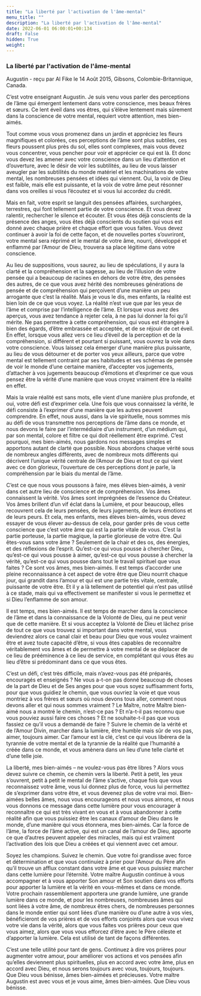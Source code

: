 ```yaml
---
title: "La liberté par l'activation de l'âme-mental"
menu_title: ""
description: "La liberté par l'activation de l'âme-mental"
date: 2022-06-01 06:00:01+00:134
draft: False
hidden: True
weight:
---
```

### La liberté par l'activation de l'âme-mental

Augustin - reçu par Al Fike le 14 Août 2015, Gibsons, Colombie-Britannique, Canada.

C’est votre enseignant Augustin. Je suis venu vous parler des perceptions de l’âme qui émergent lentement dans votre conscience, mes beaux frères et sœurs. Ce lent éveil dans vos êtres, qui s’élève lentement mais sûrement dans la conscience de votre mental, requiert votre attention, mes bien-aimés.

Tout comme vous vous promenez dans un jardin et appréciez les fleurs magnifiques et colorées, ces perceptions de l’âme sont plus subtiles, ces fleurs poussent plus près du sol, elles sont complexes, mais vous devez vous concentrer, vous pencher pour voir et apprécier ce qui est là. Et donc vous devez les amener avec votre conscience dans un lieu d’attention et d’ouverture, avec le désir de voir les subtilités, au lieu de vous laisser aveugler par les subtilités du monde matériel et les machinations de votre mental, les nombreuses pensées et idées qui viennent. Oui, la voix de Dieu est faible, mais elle est puissante, et la voix de votre âme peut résonner dans vos oreilles si vous l’écoutez et si vous lui accordez du crédit.

Mais en fait, votre esprit se languit des pensées affairées, surchargées, terrestres, qui font tellement partie de votre conscience. Et vous devez ralentir, rechercher le silence et écouter. Et vous êtes déjà conscients de la présence des anges, vous êtes déjà conscients du soutien qui vous est donné avec chaque prière et chaque effort que vous faites. Vous devez continuer à avoir la foi de cette façon, et de nouvelles portes s’ouvriront, votre mental sera réprimé et le mental de votre âme, nourri, développé et enflammé par l’Amour de Dieu, trouvera sa place légitime dans votre conscience.

Au lieu de suppositions, vous saurez, au lieu de spéculations, il y aura la clarté et la compréhension et la sagesse, au lieu de l’illusion de votre pensée qui a beaucoup de racines en dehors de votre être, des pensées des autres, de ce que vous avez hérité des nombreuses générations de pensée et de compréhension qui perçoivent d’une manière un peu arrogante que c’est la réalité. Mais je vous le dis, mes enfants, la réalité est bien loin de ce que vous voyez. La réalité n’est vue que par les yeux de l’âme et comprise par l’intelligence de l’âme. Et lorsque vous avez des aperçus, vous avez tendance à rejeter cela, à ne pas lui donner la foi qu’il mérite. Ne pas permettre à cette compréhension, qui vous est étrangère à bien des égards, d’être embrassée et acceptée, et de se réjouir de cet éveil. En effet, lorsque vous allez vers ce lieu d’éveil de la perception et de la compréhension, si différent et pourtant si puissant, vous ouvrez la voie dans votre conscience. Vous laissez cela émerger d’une manière plus puissante, au lieu de vous détourner et de porter vos yeux ailleurs, parce que votre mental est tellement contraint par ses habitudes et ses schémas de pensée de voir le monde d’une certaine manière, d’accepter vos jugements, d’attacher à vos jugements beaucoup d’émotions et d’exprimer ce que vous pensez être la vérité d’une manière que vous croyez vraiment être la réalité en effet.

Mais la vraie réalité est sans mots, elle vient d’une manière plus profonde, et oui, votre défi est d’exprimer cela. Une fois que vous connaissez la vérité, le défi consiste à l’exprimer d’une manière que les autres peuvent comprendre. En effet, nous aussi, dans la vie spirituelle, nous sommes mis au défi de vous transmettre nos perceptions de l’âme dans ce monde, et nous devons le faire par l’intermédiaire d’un instrument, d’un médium qui, par son mental, colore et filtre ce qui doit réellement être exprimé. C’est pourquoi, mes bien-aimés, nous gardons nos messages simples et apportons autant de clarté que possible. Nous abordons chaque vérité sous de nombreux angles différents, avec de nombreux mots différents qui décrivent l’unique vérité centrale de l’Amour de Dieu et tout ce qui vient avec ce don glorieux, l’ouverture de ces perceptions dont je parle, la compréhension par le biais du mental de l’âme.

C’est ce que nous vous poussons à faire, mes élèves bien-aimés, à venir dans cet autre lieu de conscience et de compréhension. Vos âmes connaissent la vérité. Vos âmes sont imprégnées de l’essence du Créateur. Vos âmes brillent d’un vif éclat dans la Lumière, et pour beaucoup, elles recouvrent cela de leurs pensées, de leurs jugements, de leurs émotions et de leurs peurs. Et cela, mes enfants, mes élèves bien-aimés, vous devez essayer de vous élever au-dessus de cela, pour garder près de vous cette conscience que c’est votre âme qui est la partie vitale de vous. C’est la partie porteuse, la partie magique, la partie glorieuse de votre être. Qui êtes-vous sans votre âme ? Seulement de la chair et des os, des énergies, et des réflexions de l’esprit. Qu’est-ce qui vous pousse à chercher Dieu, qu’est-ce qui vous pousse à aimer, qu’est-ce qui vous pousse à chercher la vérité, qu’est-ce qui vous pousse dans tout le travail spirituel que vous faites ? Ce sont vos âmes, mes bien-aimés. Il est temps d’accorder une pleine reconnaissance à cet aspect de votre être que Dieu nourrit chaque jour, qui grandit dans l’amour et qui est une partie très vitale, centrale, puissante de votre être. Et il y a là tellement de potentiel qui n’est pas utilisé à ce stade, mais qui va effectivement se manifester si vous le permettez et si Dieu l’enflamme de son amour.

Il est temps, mes bien-aimés. Il est temps de marcher dans la conscience de l’âme et dans la connaissance de la Volonté de Dieu, qui ne peut venir que de cette manière. Et si vous acceptez la Volonté de Dieu et lâchez prise de tout ce que vous trouvez si important dans votre mental, vous deviendrez alors ce canal clair et beau pour Dieu que vous voulez vraiment être et avez toute capacité d’être, si vous êtes capables de reconnaître véritablement vos âmes et de permettre à votre mental de se déplacer de ce lieu de prééminence à ce lieu de service, en complétant qui vous êtes au lieu d’être si prédominant dans ce que vous êtes.

C’est un défi, c’est très difficile, mais n’avez-vous pas été préparés, encouragés et enseignés ? Ne vous a-t-on pas donné beaucoup de choses de la part de Dieu et de Ses anges pour que vous soyez suffisamment forts, pour que vous guidiez le chemin, que vous ouvriez la voie et que vous montriez à vos frères et sœurs où nous devons tous aller, comment nous devons aller et qui nous sommes vraiment ? Le Maître, notre Maître bien-aimé nous a montré le chemin, n’est-ce pas ? Et n’a-t-il pas reconnu que vous pouviez aussi faire ces choses ? Et ne souhaite-t-il pas que vous fassiez ce qu’il vous a demandé de faire ? Suivre le chemin de la vérité et de l’Amour Divin, marcher dans la lumière, être humble mais sûr de vos pas, aimer, toujours aimer. Car l’amour est la clé, c’est ce qui vous libérera de la tyrannie de votre mental et de la tyrannie de la réalité que l’humanité a créée dans ce monde, et vous amènera dans un lieu d’une telle clarté et d’une telle joie.

La liberté, mes bien-aimés – ne voulez-vous pas être libres ? Alors vous devez suivre ce chemin, ce chemin vers la liberté. Petit à petit, les yeux s’ouvrent, petit à petit le mental de l’âme s’active, chaque fois que vous reconnaissez votre âme, vous lui donnez plus de force, vous lui permettez de s’exprimer dans votre être, et vous devenez plus de votre vrai moi. Bien-aimées belles âmes, nous vous encourageons et nous vous aimons, et nous vous donnons ce message dans cette lumière pour vous encourager à reconnaître ce qui est très vivant en vous et à vous abandonner à cette réalité afin que vous puissiez être les canaux d’amour de Dieu dans le monde, d’une manière qui vous étonnera, mes bien-aimés. Car la force de l’âme, la force de l’âme active, qui est un canal de l’amour de Dieu, apporte ce que d’autres peuvent appeler des miracles, mais qui est vraiment l’activation des lois que Dieu a créées et qui viennent avec cet amour.

Soyez les champions. Suivez le chemin. Que votre foi grandisse avec force et détermination et que vous continuiez à prier pour l’Amour du Père afin qu’il trouve un afflux constant dans votre âme et que vous puissiez marcher dans cette lumière pour l’éternité. Votre maître Augustin continue à vous accompagner et à vous apporter Son amour et Son soutien dans vos efforts pour apporter la lumière et la vérité en vous-mêmes et dans ce monde. Votre prochain rassemblement apportera une grande lumière, une grande lumière dans ce monde, et pour les nombreuses, nombreuses âmes qui sont liées à votre âme, de nombreux êtres chers, de nombreuses personnes dans le monde entier qui sont liées d’une manière ou d’une autre à vos vies, bénéficieront de vos prières et de vos efforts conjoints alors que vous vivez votre vie dans la vérité, alors que vous faites vos prières pour ceux que vous aimez, alors que vous vous efforcez d’être avec le Père céleste et d’apporter la lumière. Cela est utilisé de tant de façons différentes.

C’est une telle utilité pour tant de gens. Continuez à dire vos prières pour augmenter votre amour, pour améliorer vos actions et vos pensées afin qu’elles deviennent plus spirituelles, plus en accord avec votre âme, plus en accord avec Dieu, et nous serons toujours avec vous, toujours, toujours. Que Dieu vous bénisse, âmes bien-aimées et précieuses. Votre maître Augustin est avec vous et je vous aime, âmes bien-aimées. Que Dieu vous bénisse.
